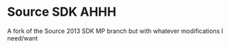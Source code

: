 # Source SDK AHHH
A fork of the Source 2013 SDK MP branch but with whatever modifications I need/want

